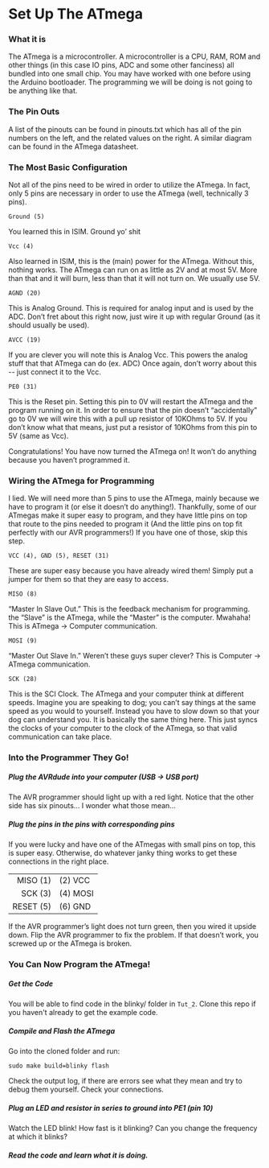 
# Set Up The ATmega

### What it is
The ATmega is a microcontroller. A microcontroller is a CPU, RAM, ROM and other things (in this case IO pins, ADC and some other fanciness) all bundled into one small chip. You may have worked with one before using the Arduino bootloader. The programming we will be doing is not going to be anything like that.

### The Pin Outs
A list of the pinouts can be found in pinouts.txt which has all of the pin numbers on the left, and the related values on the right. A similar diagram can be found in the ATmega datasheet.

### The Most Basic Configuration
Not all of the pins need to be wired in order to utilize the ATmega. In fact, only 5 pins are necessary in order to use the ATmega (well, technically 3 pins).

```
Ground (5)
```

You learned this in ISIM. Ground yo’ shit

```
Vcc (4)
```

Also learned in ISIM, this is the (main) power for the ATmega. Without this, nothing works. The ATmega can run on as little as 2V and at most 5V. More than that and it will burn, less than that it will not turn on. We usually use 5V.

```
AGND (20)
```

This is Analog Ground. This is required for analog input and is used by the ADC. Don’t fret about this right now, just wire it up with regular Ground (as it should usually be used). 

```
AVCC (19)
```

If you are clever you will note this is Analog Vcc. This powers the analog stuff that that ATmega can do (ex. ADC) Once again, don’t worry about this -- just connect it to the Vcc. 

```
PE0 (31)
```

This is the Reset pin. Setting this pin to 0V will restart the ATmega and the program running on it. In order to ensure that the pin doesn’t “accidentally” go to 0V we will wire this with a pull up resistor of 10KOhms to 5V. If you don’t know what that means, just put a resistor of 10KOhms from this pin to 5V (same as Vcc).

Congratulations! You have now turned the ATmega on! It won’t do anything because you haven’t programmed it. 

### Wiring the ATmega for Programming
I lied. We will need more than 5 pins to use the ATmega, mainly because we have to program it (or else it doesn’t do anything!). Thankfully, some of our ATmegas make it super easy to program, and they have little pins on top that route to the pins needed to program it (And the little pins on top fit perfectly with our AVR programmers!) If you have one of those, skip this step. 

```
VCC (4), GND (5), RESET (31)
```

These are super easy because you have already wired them! Simply put a jumper for them so that they are easy to access.

```
MISO (8)
```

“Master In Slave Out.” This is the feedback mechanism for programming. the “Slave” is the ATmega, while the “Master” is the computer. Mwahaha! This is ATmega -> Computer communication.

```
MOSI (9)
```

“Master Out Slave In.” Weren’t these guys super clever? This is Computer -> ATmega communication.

```
SCK (28)
```

This is the SCI Clock. The ATmega and your computer think at different speeds. Imagine you are speaking to dog; you can’t say things at the same speed as you would to yourself. Instead you have to slow down so that your dog can understand you. It is basically the same thing here. This just syncs the clocks of your computer to the clock of the ATmega, so that valid communication can take place.

### Into the Programmer They Go!
##### Plug the AVRdude into your computer (USB -> USB port)
The AVR programmer should light up with a red light. Notice that the other side has six pinouts… I wonder what those mean...

##### Plug the pins in the pins with corresponding pins
If you were lucky and have one of the ATmegas with small pins on top, this is super easy. Otherwise, do whatever janky thing works to get these connections in the right place.

|           |          |
| --------: | :------- |
| MISO  (1) | (2) VCC  |
| SCK   (3) | (4) MOSI |
| RESET (5) | (6) GND  |

If the AVR programmer’s light does not turn green, then you wired it upside down. Flip the AVR programmer to fix the problem. If that doesn’t work, you screwed up or the ATmega is broken.

### You Can Now Program the ATmega!
##### Get the Code
You will be able to find code in the blinky/ folder in `Tut_2`. Clone this repo if you haven't already to get the example code.

##### Compile and Flash the ATmega
Go into the cloned folder and run:
```
sudo make build=blinky flash
```

Check the output log, if there are errors see what they mean and try to debug them yourself. Check your connections. 

##### Plug an LED and resistor in series to ground into PE1 (pin 10)
Watch the LED blink! How fast is it blinking? Can you change the frequency at which it blinks?

##### Read the code and learn what it is doing.

